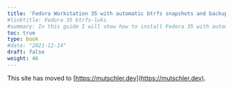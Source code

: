 ```yaml
---
title: 'Fedora Workstation 35 with automatic btrfs snapshots and backups using BTRBK'
#linktitle: Fedora 35 btrfs-luks
#summary: In this guide I will show how to install Fedora 35 with automatic system snapshots and backups using BTRBK which will regularly take (almost instant) btrfs snapshots of the system and send/receive these to a backup disk given a chosen retention policy.
toc: true
type: book
#date: "2021-12-14"
draft: false
weight: 46
---
```

This site has moved to [https://mutschler.dev](https://mutschler.dev).